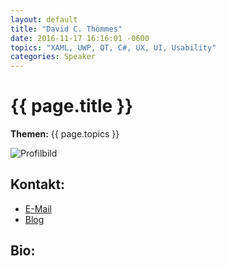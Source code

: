 ```yaml
---
layout: default
title: "David C. Thömmes"
date: 2016-11-17 16:16:01 -0600
topics: "XAML, UWP, QT, C#, UX, UI, Usability"
categories: Speaker
---
```


# {{ page.title }}

**Themen:** {{ page.topics }}

![Profilbild](/assets/img/speakers/dummy.jpg)

## Kontakt:
- [E-Mail](mailto:thoemmes@shapefield.de)
- [Blog](http://www.davidchristian.de/)

## Bio:
